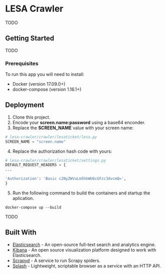 # LESA Crawler

TODO

## Getting Started

TODO

### Prerequisites

To run this app you will need to install:
* Docker (version 17.09.0+)
* docker-compose (version 1.16.1+)

## Deployment

1. Clone this project.
2. Encode your **screen.name:password** using a base64 enconder.
3. Replace the **SCREEN_NAME** value with your screen name:
```python
# lesa-crawler/crawler/lesaticket/lesa.py
SCREEN_NAME = "screen.name"
```
4. Replace the authorization hash code with yours: 
```python
# lesa-crawler/crawler/lesaticket/settings.py
DEFAULT_REQUEST_HEADERS = {
...

'Authorization': 'Basic c2NyZWVuLm5hbWU6cGFzc3dvcmQ=',
}
```
5. Run the following command to build the containers and startup the aplication.  
```
docker-compose up --build
``` 
TODO


## Built With

* [Elasticsearch](https://www.elastic.co/guide/en/elasticsearch/reference/5.5/docker.html) - An open-source full-text search and analytics engine.
* [Kibana](https://www.elastic.co/guide/en/kibana/5.5/_configuring_kibana_on_docker.html) - An open source visualization platform designed to work with Elasticsearch.
* [Scrapyd](https://hub.docker.com/r/vimagick/scrapyd/) - A service to run Scrapy spiders.
* [Splash](https://hub.docker.com/r/scrapinghub/splash/) - Lightweight, scriptable browser as a service with an HTTP API.